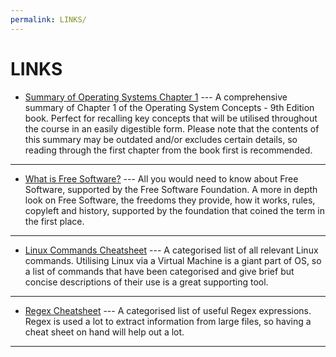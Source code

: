 ```yaml
---
permalink: LINKS/
---
```


# LINKS

* [Summary of Operating Systems Chapter 1](https://www.studocu.com/row/document/jamaa%D8%A9-alkahr%D8%A9/operating-system/chapter-1-summary-operating-system-concepts-9th-edition/21637353) ---
A comprehensive summary of Chapter 1 of the Operating System Concepts - 9th Edition book.
Perfect for recalling key concepts that will be utilised throughout the course in an easily digestible form.
Please note that the contents of this summary may be outdated and/or excludes certain details, so reading through the first chapter from the book first is recommended.
---
* [What is Free Software?](https://www.gnu.org/philosophy/free-sw.en.html) ---
All you would need to know about Free Software, supported by the Free Software Foundation.
A more in depth look on Free Software, the freedoms they provide, how it works, rules, copyleft and history, supported by the foundation that coined the term in the first place.
---
* [Linux Commands Cheatsheet](https://www.guru99.com/linux-commands-cheat-sheet.html) ---
A categorised list of all relevant Linux commands.
Utilising Linux via a Virtual Machine is a giant part of OS, so a list of commands that have been categorised and give brief but concise descriptions of their use is a great supporting tool.
---
* [Regex Cheatsheet](https://www.rexegg.com/regex-quickstart.html) ---
A categorised list of useful Regex expressions.
Regex is used a lot to extract information from large files, so having a cheat sheet on hand will help out a lot.
---
